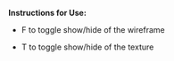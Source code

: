 **Instructions for Use:**

- F to toggle show/hide of the wireframe

- T to toggle show/hide of the texture

